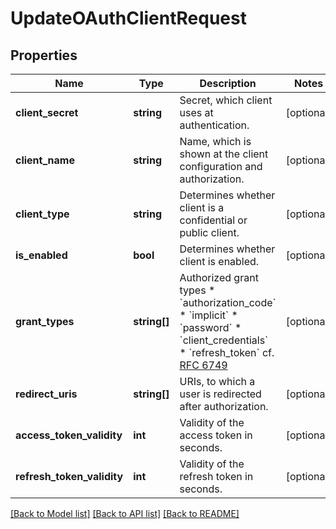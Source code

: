 # UpdateOAuthClientRequest

## Properties
Name | Type | Description | Notes
------------ | ------------- | ------------- | -------------
**client_secret** | **string** | Secret, which client uses at authentication. | [optional] 
**client_name** | **string** | Name, which is shown at the client configuration and authorization. | [optional] 
**client_type** | **string** | Determines whether client is a confidential or public client. | [optional] 
**is_enabled** | **bool** | Determines whether client is enabled. | [optional] 
**grant_types** | **string[]** | Authorized grant types * &#x60;authorization_code&#x60; * &#x60;implicit&#x60; * &#x60;password&#x60; * &#x60;client_credentials&#x60; * &#x60;refresh_token&#x60;  cf. [RFC 6749](https://tools.ietf.org/html/rfc6749) | [optional] 
**redirect_uris** | **string[]** | URIs, to which a user is redirected after authorization. | [optional] 
**access_token_validity** | **int** | Validity of the access token in seconds. | [optional] 
**refresh_token_validity** | **int** | Validity of the refresh token in seconds. | [optional] 

[[Back to Model list]](../README.md#documentation-for-models) [[Back to API list]](../README.md#documentation-for-api-endpoints) [[Back to README]](../README.md)


